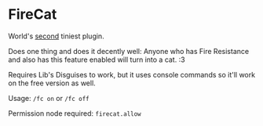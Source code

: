 # FireCat

World's [second](https://github.com/IIIzP0III/zP--baa) tiniest plugin.

Does one thing and does it decently well:
Anyone who has Fire Resistance and also has this feature enabled will turn into a cat. :3

Requires Lib's Disguises to work, but it uses console commands so it'll work on the free version as well.

Usage: `/fc on` or `/fc off`

Permission node required: `firecat.allow`
